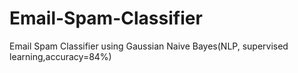 # Email-Spam-Classifier
Email Spam Classifier using Gaussian Naive Bayes(NLP, supervised learning,accuracy=84%)  

